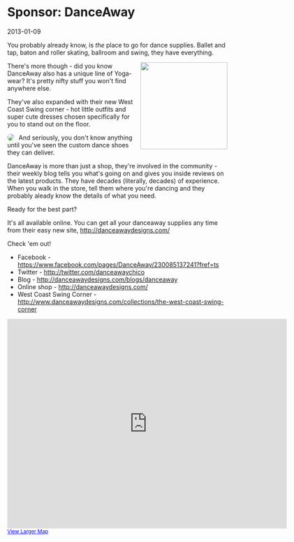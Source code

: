 # Sponsor: DanceAway
2013-01-09

You probably already know, is *the* place to go for dance supplies.  Ballet and tap, baton and roller skating, ballroom and swing, they have everything.

<img src="/images/danceaway_chip.png" style="width: 199px; margin: 0 0 0 17px; padding: 0; background: 0;" align="right" />

There's more though - did you know DanceAway also has a unique line of Yoga-wear?  It's pretty nifty stuff you won't find anywhere else.

They've also expanded with their new West Coast Swing corner - hot little outfits and super cute dresses chosen specifically for you to stand out on the floor.

<img src="http://cdn.shopify.com/s/files/1/0150/1774/products/leopardbacktop_medium.jpg" style="margin: 0 10px 0 0; border-radius: 8px; padding: 0; background: 0;" align="left" />

And seriously, you don't know anything until you've seen the custom dance shoes they can deliver.

DanceAway is more than just a shop, they're involved in the community - their weekly blog tells you what's going on and gives you inside reviews on the latest products.  They have decades (literally, decades) of experience.  When you walk in the store, tell them where you're dancing and they probably aleady know the details of what you need.

Ready for the best part?  

It's all available online.  You can get all your danceaway supplies any time from their easy new site, http://danceawaydesigns.com/

Check 'em out!

* Facebook - https://www.facebook.com/pages/DanceAway/230085137241?fref=ts
* Twitter - http://twitter.com/danceawaychico
* Blog - http://danceawaydesigns.com/blogs/danceaway
* Online shop - http://danceawaydesigns.com/
* West Coast Swing Corner - http://www.danceawaydesigns.com/collections/the-west-coast-swing-corner

<iframe width="640" height="480" frameborder="0" scrolling="no" marginheight="0" marginwidth="0" src="https://maps.google.com/maps?f=q&amp;source=s_q&amp;hl=en&amp;geocode=&amp;q=dance+away&amp;aq=&amp;sll=37.269174,-119.306607&amp;sspn=12.35152,19.291992&amp;t=h&amp;ie=UTF8&amp;hq=dance+away&amp;hnear=&amp;cid=18110428242688569775&amp;ll=39.749038,-121.8437&amp;spn=0.063351,0.109863&amp;z=13&amp;iwloc=A&amp;output=embed"></iframe><br /><small><a href="https://maps.google.com/maps?f=q&amp;source=embed&amp;hl=en&amp;geocode=&amp;q=dance+away&amp;aq=&amp;sll=37.269174,-119.306607&amp;sspn=12.35152,19.291992&amp;t=h&amp;ie=UTF8&amp;hq=dance+away&amp;hnear=&amp;cid=18110428242688569775&amp;ll=39.749038,-121.8437&amp;spn=0.063351,0.109863&amp;z=13&amp;iwloc=A" style="color:#0000FF;text-align:left">View Larger Map</a></small>